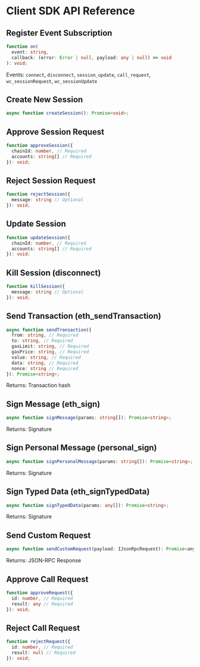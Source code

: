 # Client SDK API Reference

## Register Event Subscription

```typescript
function on(
  event: string,
  callback: (error: Error | null, payload: any | null) => void
): void;
```

Events: `connect`, `disconnect`, `session_update`, `call_request`, `wc_sessionRequest`, `wc_sessionUpdate`

## Create New Session

```typescript
async function createSession(): Promise<void>;
```

## Approve Session Request

```typescript
function approveSession({
  chainId: number, // Required
  accounts: string[] // Required
}): void;
```

## Reject Session Request

```typescript
function rejectSession({
  message: string // Optional
}): void;
```

## Update Session

```typescript
function updateSession({
  chainId: number, // Required
  accounts: string[] // Required
}): void;
```

## Kill Session \(disconnect\)

```typescript
function killSession({
  message: string // Optional
}): void;
```

## Send Transaction \(eth_sendTransaction\)

```typescript
async function sendTransaction({
  from: string, // Required
  to: string, // Required
  gasLimit: string, // Required
  gasPrice: string, // Required
  value: string, // Required
  data: string, // Required
  nonce: string // Required
}): Promise<string>;
```

Returns: Transaction hash

## Sign Message \(eth_sign\)

```typescript
async function signMessage(params: string[]): Promise<string>;
```

Returns: Signature

## Sign Personal Message \(personal_sign\)

```typescript
async function signPersonalMessage(params: string[]): Promise<string>;
```

Returns: Signature

## Sign Typed Data \(eth_signTypedData\)

```typescript
async function signTypedData(params: any[]): Promise<string>;
```

Returns: Signature

## Send Custom Request

```javascript
async function sendCustomRequest(payload: IJsonRpcRequest): Promise<any>;
```

Returns: JSON-RPC Response

## Approve Call Request

```typescript
function approveRequest({
  id: number, // Required
  result: any // Required
}): void;
```

## Reject Call Request

```typescript
function rejectRequest({
  id: number, // Required
  result: null // Required
}): void;
```

